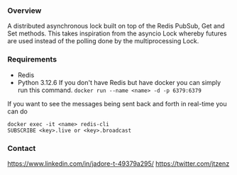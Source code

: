 ### **Overview**
A distributed asynchronous lock built on top of the Redis PubSub, Get and Set methods. This takes inspiration from the asyncio Lock whereby futures are used instead of the polling done by the multiprocessing Lock.

### **Requirements**
- Redis
- Python 3.12.6
If you don't have Redis but have docker you can simply run this command.
`docker run --name <name> -d -p 6379:6379`

If you want to see the messages being sent back and forth in real-time you can do
```
docker exec -it <name> redis-cli
SUBSCRIBE <key>.live or <key>.broadcast
```

### **Contact**
https://www.linkedin.com/in/jadore-t-49379a295/
https://twitter.com/jtzenz